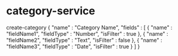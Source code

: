 # category-service

create-category
{
    "name" : "Category Name",
    "fields" : [
        { "name" : "fieldName1", "fieldType" : "Number", "isFilter" : true },
        { "name" : "fieldName2", "fieldType" : "Text", "isFilter" : false },
        { "name" : "fieldName3", "fieldType" : "Date", "isFilter" : true }
    ]
}